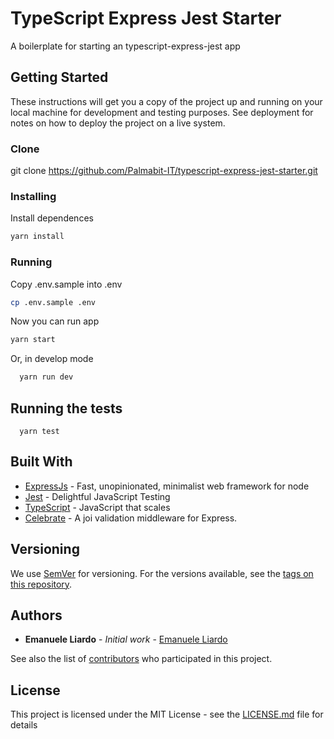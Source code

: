 # TypeScript Express Jest Starter

A boilerplate for starting an typescript-express-jest app

## Getting Started

These instructions will get you a copy of the project up and running on your local machine for development and testing purposes. See deployment for notes on how to deploy the project on a live system.

### Clone

git clone https://github.com/Palmabit-IT/typescript-express-jest-starter.git

### Installing

Install dependences

```bash
yarn install
```

### Running

Copy .env.sample into .env

```bash
cp .env.sample .env
```

Now you can run app

```bash
yarn start
```

Or, in develop mode

```bash
  yarn run dev
```

## Running the tests

```
  yarn test
```

## Built With

* [ExpressJs](https://expressjs.com) - Fast, unopinionated, minimalist web framework for node
* [Jest](https://jestjs.io) - Delightful JavaScript Testing
* [TypeScript](https://www.typescriptlang.org) - JavaScript that scales
* [Celebrate](https://github.com/arb/celebrate) - A joi validation middleware for Express.

## Versioning

We use [SemVer](http://semver.org/) for versioning. For the versions available, see the [tags on this repository](https://github.com/Palmabit-IT/typescript-express-jest-starter/tags). 

## Authors

* **Emanuele Liardo** - *Initial work* - [Emanuele Liardo](https://github.com/emanueleliardo)

See also the list of [contributors](https://github.com/Palmabit-IT/typescript-express-jest-starter/contributors) who participated in this project.

## License

This project is licensed under the MIT License - see the [LICENSE.md](LICENSE.md) file for details
